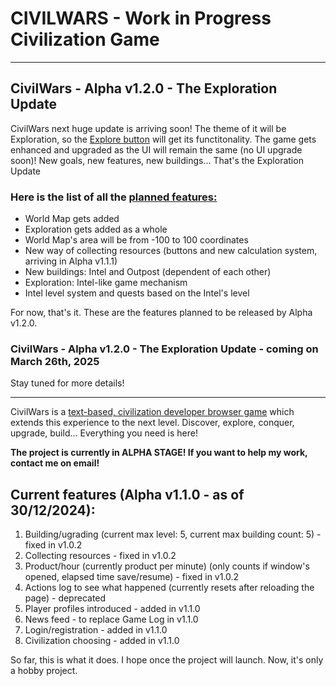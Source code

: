# CIVILWARS - Work in Progress Civilization Game

---
## CivilWars - Alpha v1.2.0 - The Exploration Update

CivilWars next huge update is arriving soon! The theme of it will be Exploration, so the <ins>Explore button</ins> will get its functitonality.
The game gets enhanced and upgraded as the UI will remain the same (no UI upgrade soon)!
New goals, new features, new buildings... That's the Exploration Update

### Here is the list of all the <ins>planned features:</ins>

* World Map gets added
* Exploration gets added as a whole
* World Map's area will be from -100 to 100 coordinates
* New way of  collecting resources (buttons and new calculation system, arriving in Alpha v1.1.1)
* New buildings: Intel and Outpost (dependent of each other)
* Exploration: Intel-like game mechanism
* Intel level system and quests based on the Intel's level

For now, that's it. These are the features planned to be released by Alpha v1.2.0.

### CivilWars - Alpha v1.2.0 - The Exploration Update - coming on March 26th, 2025

Stay tuned for more details!

---

CivilWars is a <ins>text-based, civilization developer browser game</ins> which
extends this experience to the next level.
Discover, explore, conquer, upgrade, build... Everything you need is here!

<b>The project is currently in ALPHA STAGE! If you want to help my work, contact me on email!</b>

## Current features (Alpha v1.1.0 - as of 30/12/2024):
1. Building/ugrading (current max level: 5, current max building count: 5) - fixed in v1.0.2
2. Collecting resources - fixed in v1.0.2
3. Product/hour (currently product per minute) (only counts if window's opened, elapsed time save/resume) - fixed in v1.0.2
4. Actions log to see what happened (currently resets after reloading the page) - deprecated
5. Player profiles introduced - added in v1.1.0
6. News feed - to replace Game Log in v1.1.0
7. Login/registration - added in v1.1.0
8. Civilization choosing - added in v1.1.0

So far, this is what it does.
I hope once the project will launch. Now, it's only a hobby project.
